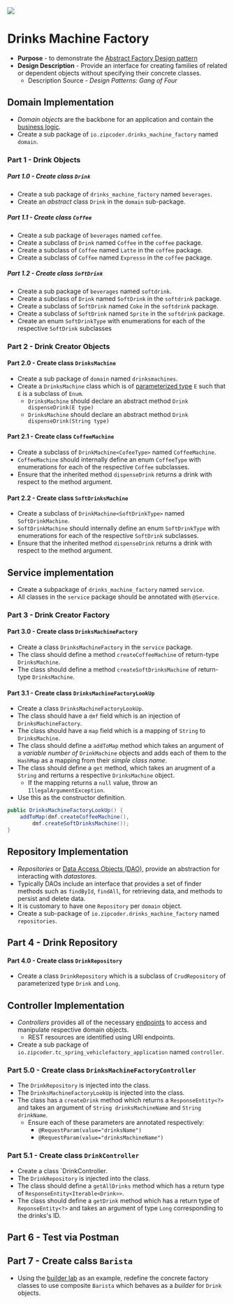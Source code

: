 <img src="http://www.uml-diagrams.org/examples/class-example-abstract-factory.png">

# Drinks Machine Factory
* **Purpose** - to demonstrate the [Abstract Factory Design pattern](https://sourcemaking.com/design_patterns/abstract_factory)
* **Design Description** - Provide an interface for creating families of related or dependent objects without specifying their concrete classes.
	* Description Source - _Design Patterns: Gang of Four_


























## Domain Implementation

* _Domain objects_ are the backbone for an application and contain the [business logic](https://en.wikipedia.org/wiki/Business_logic).
* Create a sub package of `io.zipcoder.drinks_machine_factory` named `domain`.




### Part 1 - Drink Objects

##### Part 1.0 - Create class `Drink`
* Create a sub package of `drinks_machine_factory` named `beverages`.
* Create an _abstract_ class `Drink` in the `domain` sub-package.

##### Part 1.1 - Create class `Coffee`
* Create a sub package of `beverages` named `coffee`.
* Create a subclass of `Drink` named `Coffee` in the `coffee` package.
* Create a subclass of `Coffee` named `Latte` in the `coffee` package.
* Create a subclass of `Coffee` named `Expresso` in the `coffee` package.

##### Part 1.2 - Create class `SoftDrink`
* Create a sub package of `beverages` named `softdrink`.
* Create a subclass of `Drink` named `SoftDrink` in the `softdrink` package.
* Create a subclass of `SoftDrink` named `Coke` in the `softdrink` package.
* Create a subclass of `SoftDrink` named `Sprite` in the `softdrink` package.
* Create an enum `SoftDrinkType`  with enumerations for each of the respective `SoftDrink` subclasses








### Part 2 - Drink Creator Objects


#### Part 2.0 - Create class `DrinksMachine`
* Create a sub package of `domain` named `drinksmachines`.
* Create a `DrinksMachine` class which is of [parameterized type]() `E` such that `E` is a subclass of `Enum`.
	* `DrinksMachine` should declare an abstract method `Drink dispenseDrink(E type)`
	* `DrinksMachine` should declare an abstract method `Drink dispenseDrink(String type)`
	
	
#### Part 2.1 - Create class `CoffeeMachine`
* Create a subclass of `DrinkMachine<CofeeType>` named `CoffeeMachine`.
* `CoffeeMachine` should internally define an enum `CoffeeType` with enumerations for each of the respective `Coffee` subclasses.
* Ensure that the inherited method `dispenseDrink` returns a drink with respect to the method argument.



#### Part 2.2 - Create class `SoftDrinksMachine`
* Create a subclass of `DrinkMachine<SoftDrinkType>` named `SoftDrinkMachine`.
* `SoftDrinkMachine` should internally define an enum `SoftDrinkType` with enumerations for each of the respective `SoftDrink` subclasses.
* Ensure that the inherited method `dispenseDrink` returns a drink with respect to the method argument.



























## Service implementation
* Create a subpackage of `drinks_machine_factory` named `service`.
* All classes in the `service` package should be annotated with `@Service`.




### Part 3 - Drink Creator Factory

#### Part 3.0 - Create class `DrinksMachineFactory`
* Create a class `DrinksMachineFactory` in the `service` package.
* The class should define a method `createCoffeeMachine` of return-type `DrinksMachine`.
* The class should define a method `createSoftDrinksMachine` of return-type `DrinksMachine`.



#### Part 3.1 - Create class `DrinksMachineFactoryLookUp`
* Create a class `DrinksMachineFactoryLookUp`.
* The class should have a `dmf` field which is an injection of `DrinksMachineFactory`.
* The class should have a `map` field which is a mapping of `String` to `DrinksMachine`.
* The class should define a `addToMap` method which takes an argument of a _variable number of_ `DrinkMachine` objects and adds each of them to the `HashMap` as a mapping from their _simple class name_.
* The class should define a `get` method, which takes an arugment of a `String` and rerturns a respective `DrinksMachine` object.
	* If the mapping returns a `null` value, throw an `IllegalArgumentException`.
* Use this as the constructor definition.

```java
public DrinksMachineFactoryLookUp() {
    addToMap(dmf.createCoffeeMachine(),
    	dmf.createSoftDrinksMachine());
}
```

















## Repository Implementation
* _Repositories_ or [Data Access Objects (DAO)](https://en.wikipedia.org/wiki/Data_access_object), provide an abstraction for interacting with _datastores_.
* Typically DAOs include an interface that provides a set of finder methods such as `findById`, `findAll`, for retrieving data, and methods to persist and delete data.
* It is customary to have one `Repository` per `domain` object.
* Create a sub-package of `io.zipcoder.drinks_machine_factory` named `repositories`.

## Part 4 - Drink Repository

#### Part 4.0 - Create class `DrinkRepository`
* Create a class `DrinkRepository` which is a subclass of `CrudRepository` of parameterized type `Drink` and `Long`.























## Controller Implementation
* _Controllers_ provides all of the necessary [endpoints](https://en.wikipedia.org/wiki/Web_API##Endpoints) to access and manipulate respective domain objects.
	*  REST resources are identified using URI endpoints.
* Create a sub package of `io.zipcoder.tc_spring_vehiclefactory_application` named `controller`.


### Part 5.0 - Create class `DrinksMachineFactoryController`
* The `DrinkRepository` is injected into the class.
* The `DrinksMachineFactoryLookUp` is injected into the class.
* The class has a `createDrink` method which returns a `ResponseEntity<?>` and takes an argument of `String drinksMachineName` and `String drinkName`.
	* Ensure each of these parameters are annotated respectively:
		* `@RequestParam(value="drinksName")`
		* `@RequestParam(value="drinksMachineName")`

### Part 5.1 - Create class `DrinkController`
* Create a class `DrinkController.
* The `DrinkRepository` is injected into the class.
* The class should define a `getAllDrinks` method which has a return type of `ResponseEntity<Iterable<Drink>>`.
* The class should define a `getDrink` method which has a return type of `ReponseEntity<?>` and takes an argument of type `Long` corresponding to the drinks's ID.	





## Part 6 - Test via Postman







## Part 7 - Create calss `Barista`
* Using the [builder lab](https://github.com/Zipcoder/TC-Spring-LicenseBuilder-Application) as an example, redefine the concrete factory classes to use composite `Barista` which behaves as a _builder_ for `Drink` objects.

